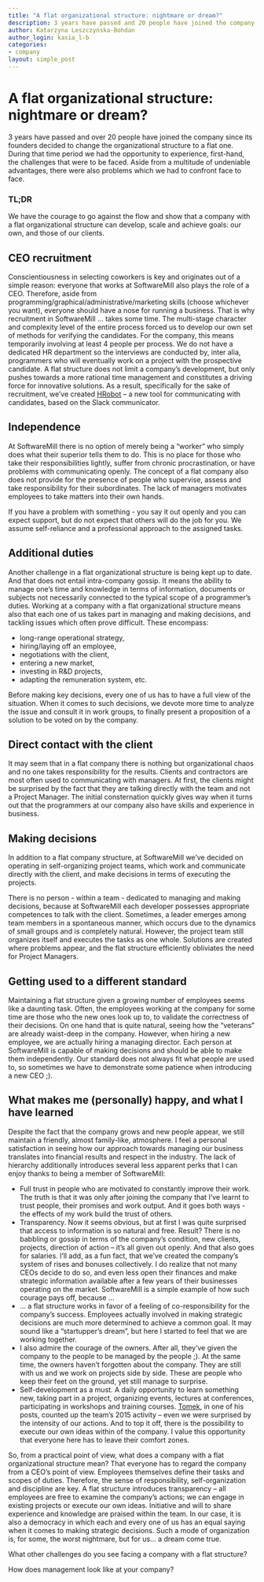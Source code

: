 ```yaml
---
title: "A flat organizational structure: nightmare or dream?"
description: 3 years have passed and 20 people have joined the company since its founders decided to change the organizational structure to a flat one. During that time period we had the opportunity to experience, first-hand, the challenges that were to be faced.
author: Katarzyna Leszczyńska-Bohdan
author_login: kasia_l-b
categories:
- company
layout: simple_post
---
```


# A flat organizational structure: nightmare or dream?

3 years have passed and over 20 people have joined the company since its founders decided to change the organizational structure to a flat one. During that time period we had the opportunity to experience, first-hand, the challenges that were to be faced. Aside from a multitude of undeniable advantages, there were also problems which we had to confront face to face.

### TL;DR

We have the courage to go against the flow and show that a company with a flat organizational structure can develop, scale and achieve goals: our own, and those of our clients.

## CEO recruitment 

Conscientiousness in selecting coworkers is key and originates out of a simple reason: everyone that works at SoftwareMill also plays the role of a CEO. Therefore, aside from programming/graphical/administrative/marketing skills (choose whichever you want), everyone should have a nose for running a business. 
That is why recruitment in SoftwareMill … takes some time. The multi-stage character and complexity level of the entire process forced us to develop our own set of methods for verifying the candidates. For the company, this means temporarily involving at least 4 people per process. We do not have a dedicated HR department so the interviews are conducted by, inter alia, programmers who will eventually work on a project with the prospective candidate. A flat structure does not limit a company’s development, but only pushes towards a more rational time management and constitutes a driving force for innovative solutions. As a result, specifically for the sake of recruitment, we’ve created [HRobot](https://hrobot.hr/) – a new tool for communicating with candidates, based on the Slack communicator.

## Independence

At SoftwareMill there is no option of merely being a “worker” who simply does what their superior tells them to do. This is no place for those who take their responsibilities lightly, suffer from chronic procrastination, or have problems with communicating openly. 
The concept of a flat company also does not provide for the presence of people who supervise, assess and take responsibility for their subordinates. The lack of managers motivates employees to take matters into their own hands.

If you have a problem with something - you say it out openly and you can expect support, but do not expect that others will do the job for you. We assume self-reliance and a professional approach to the assigned tasks.

## Additional duties

Another challenge in a flat organizational structure is being kept up to date. And that does not entail intra-company gossip. It means the ability to manage one’s time and knowledge in terms of information, documents or subjects not necessarily connected to the typical scope of a programmer’s duties. Working at a company with a flat organizational structure means also that each one of us takes part in managing and making decisions, and tackling issues which often prove difficult. These encompass:
 
 - long-range operational strategy,
 - hiring/laying off an employee, 
 - negotiations with the client, 
 - entering a new market, 
 - investing in R&D projects, 
 - adapting the remuneration system, etc. 

Before making key decisions, every one of us has to have a full view of the situation. When it comes to such decisions, we devote more time to analyze the issue and consult it in work groups, to finally present a proposition of a solution to be voted on by the company.

## Direct contact with the client

It may seem that in a flat company there is nothing but organizational chaos and no one takes responsibility for the results. Clients and contractors are most often used to communicating with managers. At first, the clients might be surprised by the fact that they are talking directly with the team and not a Project Manager. The initial consternation quickly gives way when it turns out that the programmers at our company also have skills and experience in business. 

## Making decisions 

In addition to a flat company structure, at SoftwareMill we’ve decided on operating in self-organizing project teams, which work and communicate directly with the client, and make decisions in terms of executing the projects. 

There is no person - within a team - dedicated to managing and making decisions, because at SoftwareMill each developer possesses appropriate competences to talk with the client. Sometimes, a leader emerges among team members in a spontaneous manner, which occurs due to the dynamics of small groups and is completely natural. However, the project team still organizes itself and executes the tasks as one whole. Solutions are created where problems appear, and the flat structure efficiently obliviates the need for Project Managers.

## Getting used to a different standard

Maintaining a flat structure given a growing number of employees seems like a daunting task. Often, the employees working at the company for some time are those who the new ones look up to, to validate the correctness of their decisions. On one hand that is quite natural, seeing how the “veterans” are already waist-deep in the company. However, when hiring a new employee, we are actually hiring a managing director. Each person at SoftwareMill is capable of making decisions and should be able to make them independently. Our standard does not always fit what people are used to, so sometimes we have to demonstrate some patience when introducing a new CEO ;).

## What makes me (personally) happy, and what I have learned

Despite the fact that the company grows and new people appear, we still maintain a friendly, almost family-like, atmosphere. I feel a personal satisfaction in seeing how our approach towards managing our business translates into financial results and respect in the industry. The lack of hierarchy additionally introduces several less apparent perks that I can enjoy thanks to being a member of SoftwareMill:

 - Full trust in people who are motivated to constantly improve their work. The truth is that it was only after joining the company that I’ve learnt to trust people, their promises and work output. And it goes both ways - the effects of my work build the trust of others.
 - Transparency.  Now it seems obvious, but at first I was quite surprised that access to information is so natural and free. Result? There is no babbling or gossip in terms of the company’s condition, new clients, projects, direction of action – it’s all given out openly. And that also goes for salaries. I’ll add, as a fun fact, that we’ve created the company’s system of rises and bonuses collectively. I do realize that not many CEOs decide to do so, and even less open their finances and make strategic information available after a few years of their businesses operating on the market. SoftwareMill is a simple example of how such courage pays off, because …  
 - … a flat structure works in favor of a feeling of co-responsibility for the company’s success. Employees actually involved in making strategic decisions are much more determined to achieve a common goal. It may sound like a “startupper’s dream”, but here I started to feel that we are working together.
 - I also admire the courage of the owners. After all, they’ve given the company to the people to be managed by the people ;). At the same time, the owners haven’t forgotten about the company. They are still with us and we work on projects side by side. These are people who keep their feet on the ground, yet still manage to surprise.
 - Self-development as a must. A daily opportunity to learn something new, taking part in a project, organizing events, lectures at conferences, participating in workshops and training courses. [Tomek](https://softwaremill.com/2015-in-numbers/), in one of his posts, counted up the team’s 2015 activity  – even we were surprised by the intensity of our actions. And to top it off, there is the possibility to execute our own ideas within of the company. I value this opportunity that everyone here has to leave their comfort zones.

So, from a practical point of view, what does a company with a flat organizational structure mean? That everyone has to regard the company from a CEO’s point of view. Employees themselves define their tasks and scopes of duties. Therefore, the sense of responsibility, self-organization and discipline are key. A flat structure introduces transparency – all employees are free to examine the company’s actions; we can engage in existing projects or execute our own ideas. Initiative and will to share experience and knowledge are praised within the team. In our case, it is also a democracy in which each and every one of us has an equal saying when it comes to making strategic decisions. Such a mode of organization is, for some, the worst nightmare, but for us… a dream come true.

What other challenges do you see facing a company with a flat structure?

How does management look like at your company?

